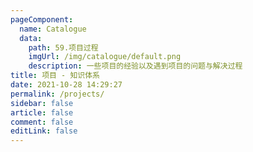 ```yaml
---
pageComponent: 
  name: Catalogue
  data: 
    path: 59.项目过程
    imgUrl: /img/catalogue/default.png
    description: 一些项目的经验以及遇到项目的问题与解决过程
title: 项目 - 知识体系
date: 2021-10-28 14:29:27
permalink: /projects/
sidebar: false
article: false
comment: false
editLink: false
---
```


